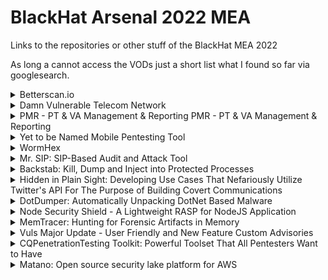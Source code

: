 # BlackHat Arsenal 2022 MEA

Links to the repositories or other stuff of the BlackHat MEA 2022

As long a cannot access the VODs just a short list what I found so far via googlesearch.

<details>
  <summary>Betterscan.io</summary>
  
  Code Scanning/SAST/Static Analysis/Linting using many tools/Scanners with One Report (Code, IaC) - Betterscan Community Edition (CE)

https://www.betterscan.io/
  
</details>

<details>
  <summary>Damn Vulnerable Telecom Network</summary>
  
"Telecom network was closed for years but recent advances in open source telecom opens new doors for telecom hacking. SS7 is the core network protocol in 2G and 3G and Diameter is a Core Protocol for 4G . Many people have proved that this network is unsecured, but no proper tool or vulnerable network is available in the information security community. 

This tool will present security loopholes in SS7 and Diameter network and I’ll be covering the SS7 & Diameter Protocol security, also the real telecom security penetration testing in the lab. The lab's demonstration is prepared from real SS7 & Diameter Penetration testing experience. During this track, I will publish my SS7 & Diameter Penetration Testing Lab named The Damn vulnerable Telecom Network. The talk will first present the basics of this vulnerability including information leaks, denial of service, toll and billing fraud, privacy leaks, and SMS fraud. 

Attendees will be able to understand the basics of the SS7 & Diameter network and lab usage and in addition, Attendees will also understand the different types of attacks in the SS7 network. Currently, LAB is licensed under the AGPL license."

Maybe he will upload a video or more inforamtion on this site: 
https://hackingarchivesofindia.com/hacker/akib_sayyed/
</details>

<details>
  <summary>PMR - PT & VA Management & Reporting
PMR - PT & VA Management & Reporting</summary>
  
PMR (PTVA Management & Reporting) is an open-source collaboration platform that closes the gap between InfoSec Technical teams and Management in all assessment phases, from planning to reporting. Technical folks can focus on assessment methodology planning, test execution ,and engagement collaboration. Whereas management can plan engagements, track progress, assign testers, monitor remediation status, and escalate SLA breaches, this is an All-in-One fancy dashboard.

https://github.com/alenazi90/PMR
</details>

<details>
  <summary>Yet to be Named Mobile Pentesting Tool</summary>
  
Whether you are the on-site security team or a security consultant, chances are when it's time for the regularly schedule penetration test, mobility and BYOD are firmly out of scope. Alas mobility is ripe with exploitable vulnerabilities and avenues of attack as just about any other segment of your typical modern enterprise. Worse still successfully exploited mobile devices can be used as a pivot point into the internal network and your sensitive corporate data. Using our free new toolset we get to the heart of the vulnerability landscape surrounding mobility and give you the ability to bring mobility and the surrounding enterprise mobility security technologies firmly in scope for your security testing. We provide point and click capabilities for common vulnerabilities in mobility, from mobile phishing to malicious applications to good ole memory corruption vulnerabilities that lead to silent jailbreaking or rooting. We will demonstrate a penetration testing scenario for mobility. We will look at the current landscape of available enterprise mobile security products from practically useless original user level mobile anti-virus apps, to the toothier Mobile Threat Defense solutions, as well as Enterprise Mobility Management suites and Mobile Application Management. We will also test the security claims they make, how they can be beneficial to the security of your mobility and enterprise as a whole, and how those products too can be put through their paces via penetration testing.

Does the product that claims to detect zero day exploits fail or succeed to detect even the most noisy of indicators of compromise? Does the product that claims to be able to detect malicious applications fail or succeed to notice when an app is exfiltrating tons of corporate data and dropping all sorts of known exploit files on the file system? You want to know!

 Community Edition Free check pricing:
 https://www.shevirah.com/dagah/
 
 Download Software/Manual
 https://www.shevirah.com/downloads/
  
</details>

<details>
  <summary>WormHex</summary>
  
  Social media applications are increasingly being used in our everyday communications. These applications utilise end-to-end encryption mechanisms which make them suitable tools for criminals to exchange messages. These messages are preserved in the volatile memory until the device is restarted. Therefore, volatile forensics has become an important branch of digital forensics. In this study, the WormHex tool was developed to inspect the memory dump files for Windows and Mac based workstations. The tool supports digital investigators by enabling them to extract valuable data written in Arabic and English through web-based WhatsApp and Twitter applications. The results confirm that social media applications write their data into the memory, regardless of the operating system running the application, with there being no major differences between Windows and Mac.
  
  Paper: https://publications.waset.org/10012579/wormhex-a-volatile-memory-analysis-tool-for-retrieval-of-social-media-evidence
  
</details>

<details>
  <summary>Mr. SIP: SIP-Based Audit and Attack Tool</summary>
  
  Mr.SIP is a functional SIP-based penetration testing tool. It is the most comprehensive offensive VoIP security tool ever developed. Mr.SIP is developed to assist security experts and system administrators who want to perform security tests for VoIP systems and to measure and evaluate security risks. It quickly discovers all VoIP components and services in a network topology along with vendor, brand, and version information, and detects current vulnerabilities, and configuration errors. It provides an environment to assist in performing advanced attacks to simulate abuse of detected vulnerabilities. It detects SIP components and existing users on the network, intervenes, filters, and manipulates call information, develops various DoS attacks, including status-controlled, breaks user passwords, and can test the server system by sending irregular messages.

In the current state, Mr.SIP comprises 9 sub-modules named SIP-NES (network scanner), SIP-ENUM (enumerator), SIP-DAS (DoS attack simulator), SIP-ASP (attack scenario player), SIP-EVA (eavesdropper), SIP-SIM (signaling manipulator), SIP-CRACK (cracker), SIP-SNIFF (sniffer), and SIP-FUZZ (fuzzer).

https://github.com/meliht/Mr.SIP
  
</details>

<details>
  <summary>Backstab: Kill, Dump and Inject into Protected Processes</summary>
  
Protected processes (PPLs) are interesting from an offensive perspective, mainly for three reasons. The first reason is LSA protection, which causes LSASS to be spawned as a PPL and prevents non-PPL processes from obtaining a handle with VM_READ access to LSASS and protects against credential dumping. Second, anti-malware processes are PPL processes, so tampering with PPL introduces the possibility of tampering with EDR processes. Finally, the memory of some PPL processes cannot be scanned by EDRs and that provides some room for evasion.

Common methods to tamper with PPLs are vulnerabilities, handle duplication, and bringing your own signed driver (BYOD). Vulnerabilities get patched, as we have seen with the recent patch that fixed the vulnerability that PPLDump cleverly exploited. Handle duplication is environment-dependent, and one might not find a process with an open handle to the PPL process. BYOD has the challenge of obtaining a valid code signing certificate to sign the driver, and using a vulnerable, yet signed, driver to get kernel-level code execution to disable protection has its own challenges and risks, from causing an unintentional BSOD to the fact that EDR vendors are already flagging vulnerable drivers with available public exploits.

Backstab is a variation of the BYOD technique that leverages the Microsoft-signed Process Explorer driver to obtain a full-access handle to protected processes. Unlike the usual BYOD, there is no custom code execution in memory. We submit the PID to the process explorer driver and obtain a full-access handle to the target PPL. The first version of Backstab served as a demo, focusing on killing anti-malware PPL processes only. The second version, released with this BH talk, contains additional features like dumping protected LSA, injecting into PPL processes, and offers a minimal Backstab version for red teams to be integrated with their custom tools.

https://github.com/Yaxser/Backstab
  
</details>

<details>
  <summary>Hidden in Plain Sight: Developing Use Cases That Nefariously Utilize Twitter's API For The Purpose of Building Covert Communications</summary>
  
 With over 182 billion Tweets being produced by approximately 330 million accounts on Twitter's social media platform just this year in 2019, each account is crafting approximately 552 Tweets. Due to the large volume of traffic and Tweets on this platform, it is a suitable candidate for creating a covert channel that is hidden in plain sight; thus, allowing for covert communications to exist. The paper defines a covert channel as being any type and all forms of communications that are hidden and communicated surreptitiously between different endpoints. By exploiting Twitter's APIs, the channel utilizes two use cases: a malware use case and a command and control server design use case. These two use cases have been implemented to send covert messages, execute commands remotely, and exfiltrate data through an account's user profile page being scraped, parsed, and interpreted. Allowing ambiguity to be established in both use cases in a social media environment where communication between the different hosts would eliminate suspicion and mitigate the risk of detection.

Paper:  https://www.researchgate.net/publication/354323224_Hidden_in_Plain_Sight_Developing_Use_Cases_That_Nefariously_Utilize_Twitter's_API_For_The_Purpose_of_Building_Covert_Communications
  
</details>

<details>
  <summary>DotDumper: Automatically Unpacking DotNet Based Malware</summary>
  
Analysts at corporations of any size face an ever-increasing amount of DotNet based malware. The malware comes in all shapes and forms, ranging from skiddish stealers all the way to nation state backed targeted malware. The underground market, along with public open-source tools, provide a plethora of ways to obfuscate and pack the malware. Unpacking malware is time consuming, difficult, and tedious, which poses a problem.

To counter this, DotDumper automatically dumps interesting artifacts during the malware’s execution, ranging from base64 decoded values to decrypted PE files. As such, the malware decrypts and executes the next stage, while DotDumper conveniently provides a copy of said decrypted stage. All this is done via a simple, compact, intuitive, and easy-to-use command-line interface.

Aside from the dumped artifacts, DotDumper provides an extensive log of the traced execution, based on managed hooks. For each hook, the log contains the original function name, arguments and their values, and the return value. Since DotDumper ensures that the original function is called, the malware’s execution continues as if it was executed normally, allowing the analyst to get as many stages from the sample as possible.

DotDumper can execute DotNet Framework executables, as well as dynamic link libraries, due to the fully-fledged reflective loader which is embedded. Any given function can be selected within a library, along with any required variables and their values, all easily accessible from DotDumper’s command-line interface.

DotDumper has proven to be effective in dealing with the renowned AgentTesla stealer or the WhisperGate Wiper loader, allowing an analyst to easily fetch the decrypted and unpacked in-memory only stages, thus decreasing up the time spent on unpacking, allowing for faster response to the given threat.

https://github.com/advanced-threat-research/DotDumper  
  
</details>

<details>
  <summary>Node Security Shield - A Lightweight RASP for NodeJS Application</summary>
  
 Node Security Shield (NSS) is an Open source Runtime Application Self-Protection (RASP) tool which aims at bridging the gap for comprehensive NodeJS security by enabling Developer and Security Engineer to declare what resources an application can access.

 https://github.com/DomdogSec/NodeSecurityShield
  
</details>

<details>
  <summary>MemTracer: Hunting for Forensic Artifacts in Memory</summary>
  MemTracer is a tool that offers live memory analysis capabilities, allowing digital forensic practitioners to discover and investigate stealthy attack traces hidden in memory.

Advanced persistence threat (APT) adversaries use stealthy attack tactics that only leave volatile short-lived memory evidence. The reflective Dynamic-Link Library (DLL) load technique is considered one of the stealthiest attack techniques. Reflective DLL load allows adversaries to load malicious code directly into memory, rather than loading a file from the disk. Thus, reflective DLL load leaves no digital evidence present on the disk. The malicious DLL continues to execute as long as the compromised process is running. Terminating a compromised process leads to the removal of the malicious DLL from memory, and the release of the memory region back to the pool for reallocation. Therefore, memory needs to be examined periodically in order to detect the existence of a malicious DLL that loaded reflectively into memory. 

Loading DLL reflectively produces an unusual memory region’s characteristics that can indicate its existence. The MemTracer tool was developed to efficiently scan memory regions to detect reflective DLL loading symptoms. Mainly, MemTracer aims to detect native .NET framework DLLs that are loaded reflectively. Additionally, MemTracer provides the ability to search for a specific loaded DLL by name, which can retrieve the list of processes that have abnormally loaded the specified module for further investigation.
  
  https://github.com/kristopher-pellizzi/MemTrace
</details>

<details>
  <summary>Vuls Major Update - User Friendly and New Feature Custom Advisories</summary>
  
 Vuls, a GitHub Star 9000+ vulnerability scanner for Linux/FreeBSD servers, is getting a major update.

This update makes it easier for users to use, and implements the ability for users to create their own advisories and custom advisories.

Until now, Vuls vulnerability detection required several vulnerability databases, such as NVD, OVAL, Security Tracker, Metasploit, ExploitDB, etc., to be prepared for each tool.

With this update, only one vulnerability database is needed, and the Vuls binary alone can do everything from preparing the vulnerability database, to scanning the target machine, to detecting vulnerabilities in the scan results.

Having a single vulnerability database contributes to easier management of the vulnerability database and advisories provided.

For example, if one of the multiple vulnerability databases is not updated and has outdated information, the outdated information can cause false positives or misleading information about the status of an exploit.

In addition, even if the development community adds new data sources, if users do not create their own vulnerability databases, they will not receive the advisories that they want to see.

Therefore, it is important to be able to control the advisories that are provided, and if the development community prepares advisories that they want to see, they will be delivered directly to the users.

The custom advisory feature allows users to create their own advisories.

For example CVE-2021-44228 found in Apache Log4j was reported to The Apache Software Foundation on November 25, registered with NVD on December 10, and CPE information was not added until December 13. If users can add their own custom advisories between November 25, when the vulnerability was reported, and December 13, when the CPE information is assigned, they will be alerted to this vulnerability earlier.

Let's automate your Linux/FreeBSD vulnerability detection with evolved Vuls!"

https://github.com/future-architect/vuls
  
</details>

<details>
  <summary>CQPenetrationTesting Toolkit: Powerful Toolset That All Pentesters Want to Have</summary>
  
  CQ Penetration Testing Toolkit supports you in performing complex penetration tests as well as shows the ways to use them, and the situations in which they apply. It guides you through the process of gathering intel about network, workstations, and servers. Common technics for antimalware avoidance and bypass, lateral movement, and credential harvesting. The toolkit allows also for decrypting RSA keys and EFS protected files as well as blobs and objects protected by DPAPI and DPAPI-NG. This powerful toolkit is useful for those who are interested in penetration testing and professionals engaged in pen-testing working in the areas of database, system, network, or application administration. Among published presented tools are CQARPSpoofer, CQCat, CQDPAPIBlobDecrypter, CQMasterKeyDecrypt, CQReverseShellGen, and many more.
  
  https://github.com/BlackDiverX/cqtools
</details>

<details>
  <summary>Matano: Open source security lake platform for AWS</summary>
  
 Matano is an open source security lake platform for AWS. It lets you ingest petabytes of security and log data from various sources, store and query them in an open Apache Iceberg data lake, and create Python detections as code for realtime alerting. Matano is fully serverless and designed specifically for AWS and focuses on enabling high scale, low cost, and zero-ops analysis of security logs. Matano deploys fully into your AWS account.

 https://github.com/matanolabs/matano
  
</details>
